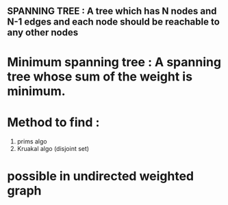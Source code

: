 ## SPANNING TREE : A tree which has N nodes and N-1 edges and each node should be reachable to any other nodes

# Minimum spanning tree : A spanning tree whose sum of the weight is minimum.

# Method to find :
1. prims algo
2. Kruakal algo (disjoint set)

# possible in undirected weighted graph

